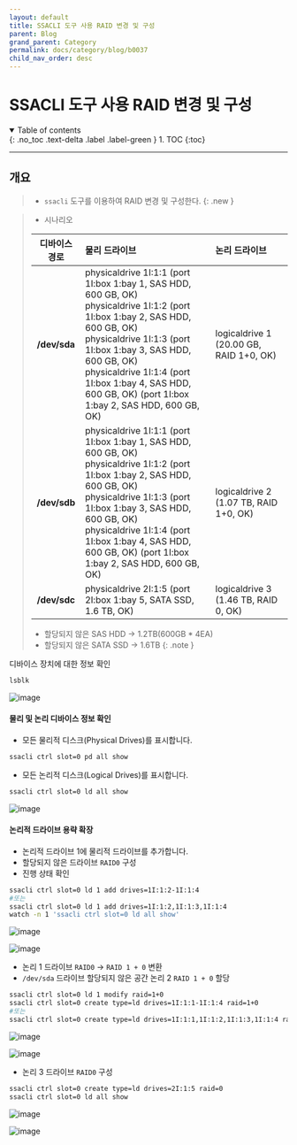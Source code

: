 ```yaml
---
layout: default
title: SSACLI 도구 사용 RAID 변경 및 구성
parent: Blog
grand_parent: Category
permalink: docs/category/blog/b0037
child_nav_order: desc
---
```


# SSACLI 도구 사용 RAID 변경 및 구성

<details open markdown="block">
  <summary>
    Table of contents
  </summary>
  {: .no_toc .text-delta .label .label-green }
 1. TOC
{:toc}

</details>

---

## 개요

> - `ssacli` 도구를 이용하여 RAID 변경 및 구성한다.
{: .new }

> - 시나리오
> 
> |디바이스 경로|물리 드라이브|논리 드라이브|
> |:---:|:---|:---|
> | **/dev/sda**  | physicaldrive 1I:1:1 (port 1I:box 1:bay 1, SAS HDD, 600 GB, OK)<br>physicaldrive 1I:1:2 (port 1I:box 1:bay 2, SAS HDD, 600 GB, OK)<br>physicaldrive 1I:1:3 (port 1I:box 1:bay 3, SAS HDD, 600 GB, OK)<br>physicaldrive 1I:1:4 (port 1I:box 1:bay 4, SAS HDD, 600 GB, OK) (port 1I:box 1:bay 2, SAS HDD, 600 GB, OK) | logicaldrive 1 (20.00 GB, RAID 1+0, OK)|
> | **/dev/sdb**  | physicaldrive 1I:1:1 (port 1I:box 1:bay 1, SAS HDD, 600 GB, OK)<br>physicaldrive 1I:1:2 (port 1I:box 1:bay 2, SAS HDD, 600 GB, OK)<br>physicaldrive 1I:1:3 (port 1I:box 1:bay 3, SAS HDD, 600 GB, OK)<br>physicaldrive 1I:1:4 (port 1I:box 1:bay 4, SAS HDD, 600 GB, OK) (port 1I:box 1:bay 2, SAS HDD, 600 GB, OK) |logicaldrive 2 (1.07 TB, RAID 1+0, OK) |
> | **/dev/sdc**  | physicaldrive 2I:1:5 (port 2I:box 1:bay 5, SATA SSD, 1.6 TB, OK) | logicaldrive 3 (1.46 TB, RAID 0, OK) |
>
> - 할당되지 않은 SAS HDD → 1.2TB(600GB * 4EA)
> - 할당되지 않은 SATA SSD → 1.6TB
{: .note }

디바이스 장치에 대한 정보 확인 

```bash
lsblk
```

![image](https://user-images.githubusercontent.com/36792594/195021351-0c7c48c3-aa56-4bb7-b80c-3cc2bb94725d.png)

#### 물리 및 논리 디바이스 정보 확인

- 모든 물리적 디스크(Physical Drives)를 표시합니다.

```bash
ssacli ctrl slot=0 pd all show
```

- 모든 논리적 디스크(Logical Drives)를 표시합니다.

```bash
ssacli ctrl slot=0 ld all show
```

![image](https://user-images.githubusercontent.com/36792594/195010005-904416e6-ce06-44c1-b746-099c8c04f8e8.png)

#### 논리적 드라이브 용략 확장

- 논리적 드라이브 1에 물리적 드라이브를 추가합니다.
- 할당되지 않은 드라이브 `RAID0` 구성
- 진행 상태 확인

```bash
ssacli ctrl slot=0 ld 1 add drives=1I:1:2-1I:1:4
#또는
ssacli ctrl slot=0 ld 1 add drives=1I:1:2,1I:1:3,1I:1:4
watch -n 1 'ssacli ctrl slot=0 ld all show'
```

![image](https://user-images.githubusercontent.com/36792594/195006045-67bffd8b-5eab-4f10-beda-5dc0caff1e51.png)

![image](https://user-images.githubusercontent.com/36792594/195010358-c9968731-afe9-4ca5-a74d-45b1a4e5d061.png)

- 논리 1 드라이브 `RAID0` → `RAID 1 + 0` 변환
- `/dev/sda` 드라이브 할당되지 않은 공간 논리 2 `RAID 1 + 0` 할당

```bash
ssacli ctrl slot=0 ld 1 modify raid=1+0
ssacli ctrl slot=0 create type=ld drives=1I:1:1-1I:1:4 raid=1+0
#또는
ssacli ctrl slot=0 create type=ld drives=1I:1:1,1I:1:2,1I:1:3,1I:1:4 raid=1+0
```

![image](https://user-images.githubusercontent.com/36792594/195011441-3c76c191-0673-43d3-a5ed-e9a1b922787b.png)

![image](https://user-images.githubusercontent.com/36792594/195012158-a3ce07b8-835d-4421-8558-5350b50514af.png)

- 논리 3 드라이브 `RAID0` 구성

```bash
ssacli ctrl slot=0 create type=ld drives=2I:1:5 raid=0
ssacli ctrl slot=0 ld all show
```

![image](https://user-images.githubusercontent.com/36792594/195012574-efeccd39-589a-460d-b081-21403d702848.png)

![image](https://user-images.githubusercontent.com/36792594/195019325-0169e3bb-8534-4f9c-afca-8b8ff7133a47.png)
